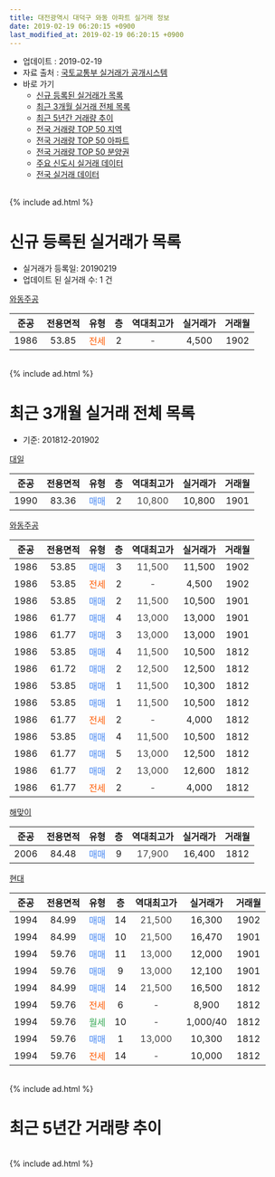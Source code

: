 ```yaml
---
title: 대전광역시 대덕구 와동 아파트 실거래 정보
date: 2019-02-19 06:20:15 +0900
last_modified_at: 2019-02-19 06:20:15 +0900
---
```


* 업데이트 : 2019-02-19
* 자료 출처 : [국토교통부 실거래가 공개시스템](http://rt.molit.go.kr)
* 바로 가기
    * [신규 등록된 실거래가 목록](#신규-등록된-실거래가-목록)
    * [최근 3개월 실거래 전체 목록](#최근-3개월-실거래-전체-목록)
    * [최근 5년간 거래량 추이](#최근-5년간-거래량-추이)
    * [전국 거래량 TOP 50 지역](https://ayogom.github.io/apt-trade-info/최근-3개월-전국에서-가장-거래가-많이-발생한-지역)
    * [전국 거래량 TOP 50 아파트](https://ayogom.github.io/apt-trade-info/최근-3개월-전국에서-가장-거래가-많이-발생한-아파트)
    * [전국 거래량 TOP 50 분양권](https://ayogom.github.io/apt-trade-info/최근-3개월-전국에서-가장-거래가-많이-발생한-분양권)
    * [주요 신도시 실거래 데이터](https://ayogom.github.io/apt-trade-info/주요-신도시)
    * [전국 실거래 데이터](https://ayogom.github.io/apt-trade-info/전국)
<br>
{% include ad.html %}
<br>

# 신규 등록된 실거래가 목록
* 실거래가 등록일: 20190219
* 업데이트 된 실거래 수: 1 건


[와동주공](https://search.naver.com/search.naver?query=%EB%8C%80%EC%A0%84%EA%B4%91%EC%97%AD%EC%8B%9C+%EB%8C%80%EB%8D%95%EA%B5%AC+%EC%99%80%EB%8F%99+%EC%99%80%EB%8F%99%EC%A3%BC%EA%B3%B5)

|준공|전용면적|유형|층|역대최고가|실거래가|거래월|
|:---:|:---:|:---:|:---:|:---:|:---:|:---:|
|1986|53.85|<span style="color:#ff5a00">전세</span>|2|<span style="color:#444444">-</span>|4,500|1902|


<br>
{% include ad.html %}
<br>

# 최근 3개월 실거래 전체 목록
* 기준: 201812-201902


[대일](https://search.naver.com/search.naver?query=%EB%8C%80%EC%A0%84%EA%B4%91%EC%97%AD%EC%8B%9C+%EB%8C%80%EB%8D%95%EA%B5%AC+%EC%99%80%EB%8F%99+%EB%8C%80%EC%9D%BC)

|준공|전용면적|유형|층|역대최고가|실거래가|거래월|
|:---:|:---:|:---:|:---:|:---:|:---:|:---:|
|1990|83.36|<span style="color:#4285f3">매매</span>|2|<span style="color:#444444">10,800</span>|10,800|1901|

[와동주공](https://search.naver.com/search.naver?query=%EB%8C%80%EC%A0%84%EA%B4%91%EC%97%AD%EC%8B%9C+%EB%8C%80%EB%8D%95%EA%B5%AC+%EC%99%80%EB%8F%99+%EC%99%80%EB%8F%99%EC%A3%BC%EA%B3%B5)

|준공|전용면적|유형|층|역대최고가|실거래가|거래월|
|:---:|:---:|:---:|:---:|:---:|:---:|:---:|
|1986|53.85|<span style="color:#4285f3">매매</span>|3|<span style="color:#444444">11,500</span>|11,500|1902|
|1986|53.85|<span style="color:#ff5a00">전세</span>|2|<span style="color:#444444">-</span>|4,500|1902|
|1986|53.85|<span style="color:#4285f3">매매</span>|2|<span style="color:#444444">11,500</span>|10,500|1901|
|1986|61.77|<span style="color:#4285f3">매매</span>|4|<span style="color:#444444">13,000</span>|13,000|1901|
|1986|61.77|<span style="color:#4285f3">매매</span>|3|<span style="color:#444444">13,000</span>|13,000|1901|
|1986|53.85|<span style="color:#4285f3">매매</span>|4|<span style="color:#444444">11,500</span>|10,500|1812|
|1986|61.72|<span style="color:#4285f3">매매</span>|2|<span style="color:#444444">12,500</span>|12,500|1812|
|1986|53.85|<span style="color:#4285f3">매매</span>|1|<span style="color:#444444">11,500</span>|10,300|1812|
|1986|53.85|<span style="color:#4285f3">매매</span>|1|<span style="color:#444444">11,500</span>|10,500|1812|
|1986|61.77|<span style="color:#ff5a00">전세</span>|2|<span style="color:#444444">-</span>|4,000|1812|
|1986|53.85|<span style="color:#4285f3">매매</span>|4|<span style="color:#444444">11,500</span>|10,500|1812|
|1986|61.77|<span style="color:#4285f3">매매</span>|5|<span style="color:#444444">13,000</span>|12,500|1812|
|1986|61.77|<span style="color:#4285f3">매매</span>|2|<span style="color:#444444">13,000</span>|12,600|1812|
|1986|61.77|<span style="color:#ff5a00">전세</span>|2|<span style="color:#444444">-</span>|4,000|1812|

[해맞이](https://search.naver.com/search.naver?query=%EB%8C%80%EC%A0%84%EA%B4%91%EC%97%AD%EC%8B%9C+%EB%8C%80%EB%8D%95%EA%B5%AC+%EC%99%80%EB%8F%99+%ED%95%B4%EB%A7%9E%EC%9D%B4)

|준공|전용면적|유형|층|역대최고가|실거래가|거래월|
|:---:|:---:|:---:|:---:|:---:|:---:|:---:|
|2006|84.48|<span style="color:#4285f3">매매</span>|9|<span style="color:#444444">17,900</span>|16,400|1812|

[현대](https://search.naver.com/search.naver?query=%EB%8C%80%EC%A0%84%EA%B4%91%EC%97%AD%EC%8B%9C+%EB%8C%80%EB%8D%95%EA%B5%AC+%EC%99%80%EB%8F%99+%ED%98%84%EB%8C%80)

|준공|전용면적|유형|층|역대최고가|실거래가|거래월|
|:---:|:---:|:---:|:---:|:---:|:---:|:---:|
|1994|84.99|<span style="color:#4285f3">매매</span>|14|<span style="color:#444444">21,500</span>|16,300|1902|
|1994|84.99|<span style="color:#4285f3">매매</span>|10|<span style="color:#444444">21,500</span>|16,470|1901|
|1994|59.76|<span style="color:#4285f3">매매</span>|11|<span style="color:#444444">13,000</span>|12,000|1901|
|1994|59.76|<span style="color:#4285f3">매매</span>|9|<span style="color:#444444">13,000</span>|12,100|1901|
|1994|84.99|<span style="color:#4285f3">매매</span>|14|<span style="color:#444444">21,500</span>|16,500|1812|
|1994|59.76|<span style="color:#ff5a00">전세</span>|6|<span style="color:#444444">-</span>|8,900|1812|
|1994|59.76|<span style="color:#34a853">월세</span>|10|<span style="color:#444444">-</span>|1,000/40|1812|
|1994|59.76|<span style="color:#4285f3">매매</span>|1|<span style="color:#444444">13,000</span>|10,300|1812|
|1994|59.76|<span style="color:#ff5a00">전세</span>|14|<span style="color:#444444">-</span>|10,000|1812|


<br>
{% include ad.html %}
<br>

# 최근 5년간 거래량 추이


<div style="width:100%;">
    <canvas id="deal_progress" height="200"></canvas>
</div>

<script>
new Chart(document.getElementById("deal_progress"), {
    type: 'line',
    data: {
        labels: ['201402','201403','201404','201405','201406','201407','201408','201409','201410','201411','201412','201501','201502','201503','201504','201505','201506','201507','201508','201509','201510','201511','201512','201601','201602','201603','201604','201605','201606','201607','201608','201609','201610','201611','201612','201701','201702','201703','201704','201705','201706','201707','201708','201709','201710','201711','201712','201801','201802','201803','201804','201805','201806','201807','201808','201809','201810','201811','201812','201901','201902'],
        datasets: [{
            label: '매매',
            pointRadius: 1,
            data: [11, 10, 9, 10, 3, 16, 10, 3, 5, 4, 4, 12, 8, 13, 11, 7, 9, 8, 6, 13, 11, 5, 4, 11, 4, 6, 8, 8, 6, 10, 8, 8, 8, 3, 2, 2, 24, 14, 8, 12, 4, 17, 12, 7, 8, 5, 3, 11, 13, 11, 9, 7, 7, 3, 3, 5, 7, 10, 10, 7, 2],
            borderColor: "rgba(255, 201, 14, 1)",
            backgroundColor: "rgba(255, 201, 14, 0.5)",
            fill: false,
            lineTension: 0
        },{
            label: '전월세',
            pointRadius: 1,
            data: [4, 5, 6, 6, 6, 4, 4, 6, 4, 4, 4, 2, 4, 10, 4, 4, 9, 9, 4, 5, 4, 7, 4, 6, 7, 6, 3, 2, 5, 4, 3, 4, 6, 3, 5, 4, 4, 11, 4, 7, 9, 4, 7, 1, 3, 2, 7, 3, 3, 7, 4, 1, 3, 1, 2, 4, 6, 1, 5, 0, 1],
            borderColor: "rgba(0, 141, 185, 1)",
            backgroundColor: "rgba(0, 141, 185, 0.5)",
            fill: false,
            lineTension: 0
        }
        ]
    },
    options: {
        responsive: true,
        title: {
            display: false
        },
        tooltips: {
            mode: 'index',
            intersect: false
        },
        hover: {
            mode: 'nearest',
            intersect: true
        },
        scales: {
            xAxes: [{
                display: true,
                scaleLabel: {
                    display: true,
                    labelString: '년/월'
                }
            }],
            yAxes: [{
                display: true,
                ticks: {
                    suggestedMin: 0,
                },
                scaleLabel: {
                    display: true,
                    labelString: '실거래 수'
                }
            }]
        }
    }
});

</script>


<br>
{% include ad.html %}
<br>

